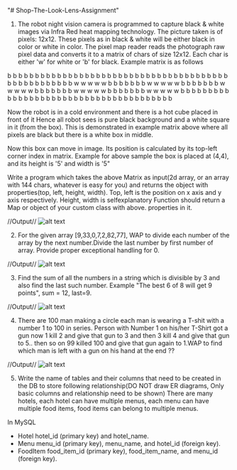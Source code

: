 "# Shop-The-Look-Lens-Assignment" 

1. The robot night vision camera is programmed to capture black & white images via Infra Red heat mapping technology. The picture taken is of pixels: 12x12. These pixels as in black & white will be either black in color or white in color. The pixel map reader reads the photograph raw pixel data and converts it to a matrix of chars of size 12x12. Each char is either 'w' for white or 'b' for black. Example matrix is as follows

b b b b b b b b b b b b
b b b b b b b b b b b b
b b b b b b b b b b b b
b b b b b b b b b b b b
b b b b w w w w w b b b
b b b b w w w w w b b b
b b b b w w w w w b b b
b b b b w w w w w b b b
b b b b w w w w w b b b
b b b b b b b b b b b b
b b b b b b b b b b b b
b b b b b b b b b b b b

Now the robot is in a cold environment and there is a hot cube placed in front of it Hence all robot sees is pure black background and a white square in it (from the box). This is demonstrated in example matrix above where all pixels are black but there is a white box in middle.

Now this box can move in image. Its position is calculated by its top-left corner index in matrix. Example for above sample the box is placed at (4,4), and its height is '5' and width is '5"

Write a program which takes the above Matrix as input(2d array, or an array with 144 chars, whatever is easy for you) and returns the object with properties(top, left, height, width). Top, left is the position on x axis and y axis respectively. Height, width is selfexplanatory Function should return a Map or object of your custom class with above. properties in it.

//Output//
![alt text](Output-1.png)

2. For the given array [9,33,0,7,2,82,77], WAP to divide each number of the array by the next number.Divide the last number by first number of array. Provide proper exceptional handling for 0. 

//Output//
![alt text](Output-2.png)

3. Find the sum of all the numbers in a string which is divisible by 3 and also find the last 
such number. Example "The best 6 of 8 will get 9 points", sum = 12, last=9. 

//Output//
![alt text](Output-3.png)

4. There are 100 man making a circle each man is wearing a T-shit with a number 1 to 100 in series. Person with Number 1 on his/her T-Shirt got a gun now 1 kill 2 and give that gun to 3 and then 3 kill 4 and give that gun to 5.. then so on 99 killed 100 and give that gun again to 1.WAP to find which man is left with a gun on his hand at the end ?? 

//Output//
![alt text](Output-4.png)

5. Write the name of tables and their columns that need to be created in the DB to store following relationship(DO NOT draw ER diagrams, Only basic columns and relationship need to be shown) There are many hotels, each hotel can have multiple menus, each menu can have multiple food items, food items can belong to multiple menus. 

In MySQL 

* Hotel
    hotel_id (primary key) and hotel_name.
* Menu
    menu_id (primary key), menu_name, and hotel_id (foreign key).
* FoodItem
    food_item_id (primary key), food_item_name, and menu_id (foreign key).